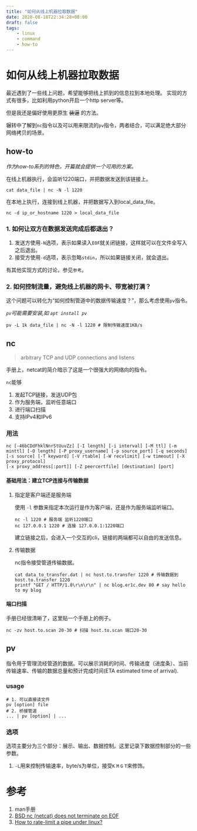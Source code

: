 ```yaml
---
title: "如何从线上机器拉取数据"
date: 2020-08-18T22:34:28+08:00
draft: false
tags:
    - linux
    - command
    - how-to
---
```


# 如何从线上机器拉取数据

最近遇到了一些线上问题，希望能够把线上抓到的信息拉到本地处理。
实现的方式有很多，比如利用python开启一个http server等。

但是我还是偏好使用更原生 ~~装逼~~ 的方法。

辗转中了解到`nc`指令以及可以用来限流的`pv`指令，两者结合，可以满足绝大部分网络拷贝的场景。

## how-to

*作为how-to系列的特色，开篇就会提供一个可用的方案。*

在线上机器执行，会监听1220端口，并把数据发送到该链接上。

```shell
cat data_file | nc -N -l 1220
```

在本地上执行，连接到线上机器，并把数据写入到local_data_file。

```shell
nc -d ip_or_hostname 1220 > local_data_file
```

### 1. 如何让双方在数据发送完成后都退出？

1. 发送方使用`-N`选项，表示如果读入`EOF`就关闭链接，这样就可以在文件全写入之后退出。
1. 接受方使用`-d`选项，表示忽略`stdin`，所以如果链接关闭，就会退出。

有其他实现方式的讨论，参见`参考`。

### 2. 如何控制流量，避免线上机器的网卡、带宽被打满？

这个问题可以转化为“如何控制管道中的数据传输速度？”，那么考虑使用`pv`指令。

*`pv`可能需要安装,如 `apt install pv`*

```shell
pv -L 1k data_file | nc -N -l 1220 # 限制传输速度1KB/s
```

## nc

> arbitrary TCP and UDP connections and listens

手册上，netcat的简介暗示了这是一个很强大的网络向的指令。

`nc`能够

1. 发起TCP链接，发送UDP包
1. 作为服务端，监听任意端口
1. 进行端口扫描
1. 支持IPv4和IPv6

### 用法

```shell
nc [-46bCDdFhklNnrStUuvZz] [-I length] [-i interval] [-M ttl] [-m minttl] [-O length] [-P proxy_username] [-p source_port] [-q seconds] [-s source] [-T keyword] [-V rtable] [-W recvlimit] [-w timeout] [-X proxy_protocol]
[-x proxy_address[:port]] [-Z peercertfile] [destination] [port]
```

#### 基础用法：建立TCP连接与传输数据

1. 指定是客户端还是服务端

    使用 `-l` 参数来指定本次运行是作为客户端，还是作为服务端监听端口。
    
    ```shell
    nc -l 1220 # 服务端 监听1220端口
    nc 127.0.0.1 1220 # 连接 127.0.0.1:1220端口
    ```
    
    建立链接之后，会进入一个交互的cli，链接的两端都可以自由的发送信息。

1. 传输数据

    nc指令接受管道传输数据。

    ```shell
    cat data_to_transfer.dat | nc host.to.transfer 1220 # 传输数据到 host.to.transfer 1220
    printf "GET / HTTP/1.0\r\n\r\n" | nc blog.er1c.dev 80 # say hello to my blog
    ```

#### 端口扫描

手册已经很清晰了，这里贴一个手册上的例子。

```shell
nc -zv host.to.scan 20-30 # 扫描 host.to.scan 端口20-30
```

## pv

指令用于管理流经管道的数据。可以展示消耗的时间、传输进度（进度条）、当前传输速率、传输的数据总量和预计完成时间(ETA estimated time of arrival).

### usage

```shell
# 1. 可以直接读文件
pv [option] file
# 2. 桥接管道
... | pv [option] | ...
```

### 选项

选项主要分为三个部分：展示、输出、数据控制。这里记录下数据控制部分的一些参数。

1. `-L`用来控制传输速率，byte/s为单位，接受`K` `M` `G` `T`来修饰。

# 参考

1. man手册
1. [BSD nc (netcat) does not terminate on EOF](https://serverfault.com/questions/783169/bsd-nc-netcat-does-not-terminate-on-eof)
1. [How to rate-limit a pipe under linux?](https://superuser.com/questions/239893/how-to-rate-limit-a-pipe-under-linux)
